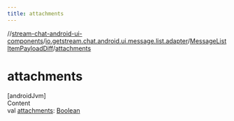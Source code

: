 ```yaml
---
title: attachments
---
```

//[stream-chat-android-ui-components](../../../index.md)/[io.getstream.chat.android.ui.message.list.adapter](../index.md)/[MessageListItemPayloadDiff](index.md)/[attachments](attachments.md)



# attachments  
[androidJvm]  
Content  
val [attachments](attachments.md): [Boolean](https://kotlinlang.org/api/latest/jvm/stdlib/kotlin/-boolean/index.html)  



